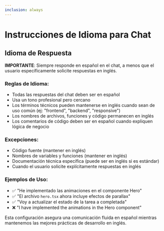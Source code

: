 ```yaml
---
inclusion: always
---
```


# Instrucciones de Idioma para Chat

## Idioma de Respuesta

**IMPORTANTE**: Siempre responde en español en el chat, a menos que el usuario específicamente solicite respuestas en inglés.

### Reglas de Idioma:
- Todas las respuestas del chat deben ser en español
- Usa un tono profesional pero cercano
- Los términos técnicos pueden mantenerse en inglés cuando sean de uso común (ej: "frontend", "backend", "responsive")
- Los nombres de archivos, funciones y código permanecen en inglés
- Los comentarios de código deben ser en español cuando expliquen lógica de negocio

### Excepciones:
- Código fuente (mantener en inglés)
- Nombres de variables y funciones (mantener en inglés)
- Documentación técnica específica (puede ser en inglés si es estándar)
- Cuando el usuario solicite explícitamente respuestas en inglés

### Ejemplos de Uso:
- ✅ "He implementado las animaciones en el componente Hero"
- ✅ "El archivo `hero.tsx` ahora incluye efectos de parallax"
- ✅ "Voy a actualizar el estado de la tarea a completada"
- ❌ "I have implemented the animations in the Hero component"

Esta configuración asegura una comunicación fluida en español mientras mantenemos las mejores prácticas de desarrollo en inglés.